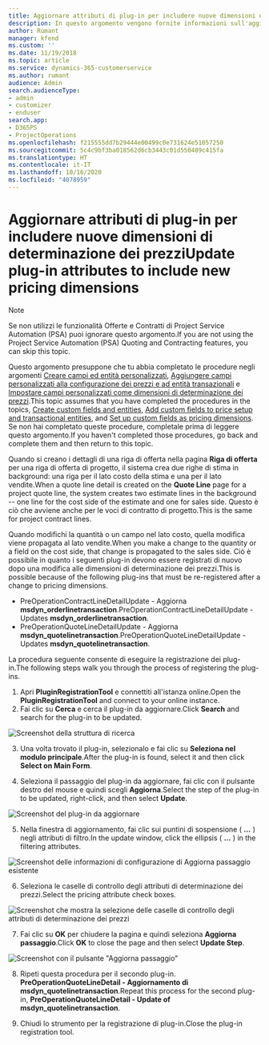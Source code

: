 ```yaml
---
title: Aggiornare attributi di plug-in per includere nuove dimensioni di determinazione dei prezzi
description: In questo argomento vengono fornite informazioni sull'aggiornamento degli attributi di plug-in per le dimensioni di determinazione dei prezzi.
author: Rumant
manager: kfend
ms.custom: ''
ms.date: 11/19/2018
ms.topic: article
ms.service: dynamics-365-customerservice
ms.author: rumant
audience: Admin
search.audienceType:
- admin
- customizer
- enduser
search.app:
- D365PS
- ProjectOperations
ms.openlocfilehash: f215555dd7b29444e00499c0e731624e51057250
ms.sourcegitcommit: 5c4c9bf3ba018562d6cb3443c01d550489c415fa
ms.translationtype: HT
ms.contentlocale: it-IT
ms.lasthandoff: 10/16/2020
ms.locfileid: "4078959"
---
```

# <a name="update-plug-in-attributes-to-include-new-pricing-dimensions"></a><span data-ttu-id="0bd5b-103">Aggiornare attributi di plug-in per includere nuove dimensioni di determinazione dei prezzi</span><span class="sxs-lookup"><span data-stu-id="0bd5b-103">Update plug-in attributes to include new pricing dimensions</span></span>

> [!NOTE]
> <span data-ttu-id="0bd5b-104">Se non utilizzi le funzionalità Offerte e Contratti di Project Service Automation (PSA) puoi ignorare questo argomento.</span><span class="sxs-lookup"><span data-stu-id="0bd5b-104">If you are not using the Project Service Automation (PSA) Quoting and Contracting features, you can skip this topic.</span></span>

<span data-ttu-id="0bd5b-105">Questo argomento presuppone che tu abbia completato le procedure negli argomenti [Creare campi ed entità personalizzati](create-custom-fields-entities.md), [Aggiungere campi personalizzati alla configurazione dei prezzi e ad entità transazionali](field-references.md) e [Impostare campi personalizzati come dimensioni di determinazione dei prezzi](set-up-pricing-dimensions.md).</span><span class="sxs-lookup"><span data-stu-id="0bd5b-105">This topic assumes that you have completed the procedures in the topics, [Create custom fields and entities](create-custom-fields-entities.md), [Add custom fields to price setup and transactional entities](field-references.md), and [Set up custom fields as pricing dimensions](set-up-pricing-dimensions.md).</span></span> <span data-ttu-id="0bd5b-106">Se non hai completato queste procedure, completale prima di leggere questo argomento.</span><span class="sxs-lookup"><span data-stu-id="0bd5b-106">If you haven't completed those procedures, go back and complete them and then return to this topic.</span></span>

<span data-ttu-id="0bd5b-107">Quando si creano i dettagli di una riga di offerta nella pagina **Riga di offerta** per una riga di offerta di progetto, il sistema crea due righe di stima in background: una riga per il lato costo della stima e una per il lato vendite.</span><span class="sxs-lookup"><span data-stu-id="0bd5b-107">When a quote line detail is created on the **Quote Line** page for a project quote line, the system creates two estimate lines in the background -- one line for the cost side of the estimate and one for sales side.</span></span> <span data-ttu-id="0bd5b-108">Questo è ciò che avviene anche per le voci di contratto di progetto.</span><span class="sxs-lookup"><span data-stu-id="0bd5b-108">This is the same  for project contract lines.</span></span>

<span data-ttu-id="0bd5b-109">Quando modifichi la quantità o un campo nel lato costo, quella modifica viene propagata al lato vendite.</span><span class="sxs-lookup"><span data-stu-id="0bd5b-109">When you make a change to the quantity or a field on the cost side, that change is propagated to the sales side.</span></span> <span data-ttu-id="0bd5b-110">Ciò è possibile in quanto i seguenti plug-in devono essere registrati di nuovo dopo una modifica alle dimensioni di determinazione dei prezzi.</span><span class="sxs-lookup"><span data-stu-id="0bd5b-110">This is possible because of the following plug-ins that must be re-registered after a change to pricing dimensions.</span></span>

- <span data-ttu-id="0bd5b-111">PreOperationContractLineDetailUpdate - Aggiorna **msdyn_orderlinetransaction**.</span><span class="sxs-lookup"><span data-stu-id="0bd5b-111">PreOperationContractLineDetailUpdate - Updates **msdyn_orderlinetransaction**.</span></span>
- <span data-ttu-id="0bd5b-112">PreOperationQuoteLineDetailUpdate - Aggiorna **msdyn_quotelinetransaction**.</span><span class="sxs-lookup"><span data-stu-id="0bd5b-112">PreOperationQuoteLineDetailUpdate - Updates **msdyn_quotelinetransaction**.</span></span>

<span data-ttu-id="0bd5b-113">La procedura seguente consente di eseguire la registrazione dei plug-in.</span><span class="sxs-lookup"><span data-stu-id="0bd5b-113">The following steps walk you through the process of registering the plug-ins.</span></span>

1. <span data-ttu-id="0bd5b-114">Apri **PluginRegistrationTool** e connettiti all'istanza online.</span><span class="sxs-lookup"><span data-stu-id="0bd5b-114">Open the **PluginRegistrationTool** and connect to your online instance.</span></span>
2. <span data-ttu-id="0bd5b-115">Fai clic su **Cerca** e cerca il plug-in da aggiornare.</span><span class="sxs-lookup"><span data-stu-id="0bd5b-115">Click **Search** and search for the plug-in to be updated.</span></span>

 ![Screenshot della struttura di ricerca](media/PRT-1.png)

3. <span data-ttu-id="0bd5b-117">Una volta trovato il plug-in, selezionalo e fai clic su **Seleziona nel modulo principale**.</span><span class="sxs-lookup"><span data-stu-id="0bd5b-117">After the plug-in is found, select it and then click **Select on Main Form**.</span></span>

4. <span data-ttu-id="0bd5b-118">Seleziona il passaggio del plug-in da aggiornare, fai clic con il pulsante destro del mouse e quindi scegli **Aggiorna**.</span><span class="sxs-lookup"><span data-stu-id="0bd5b-118">Select the step of the plug-in to be updated, right-click, and then select **Update**.</span></span>

 ![Screenshot del plug-in da aggiornare](media/PRT-2.png)
 
5. <span data-ttu-id="0bd5b-120">Nella finestra di aggiornamento, fai clic sui puntini di sospensione ( **...** ) negli attributi di filtro.</span><span class="sxs-lookup"><span data-stu-id="0bd5b-120">In the update window, click the ellipsis ( **...** ) in the filtering attributes.</span></span>

 ![Screenshot delle informazioni di configurazione di Aggiorna passaggio esistente](media/PRT-3.png)
 
6. <span data-ttu-id="0bd5b-122">Seleziona le caselle di controllo degli attributi di determinazione dei prezzi.</span><span class="sxs-lookup"><span data-stu-id="0bd5b-122">Select the pricing attribute check boxes.</span></span>

 ![Screenshot che mostra la selezione delle caselle di controllo degli attributi di determinazione dei prezzi](media/PRT-4.png)

7. <span data-ttu-id="0bd5b-124">Fai clic su **OK** per chiudere la pagina e quindi seleziona **Aggiorna passaggio**.</span><span class="sxs-lookup"><span data-stu-id="0bd5b-124">Click **OK** to close the page and then select **Update Step**.</span></span>

 ![Screenshot con il pulsante "Aggiorna passaggio"](media/PRT-5.png)
 
8. <span data-ttu-id="0bd5b-126">Ripeti questa procedura per il secondo plug-in. **PreOperationQuoteLineDetail - Aggiornamento di msdyn_quotelinetransaction**.</span><span class="sxs-lookup"><span data-stu-id="0bd5b-126">Repeat this process for the second plug-in, **PreOperationQuoteLineDetail - Update of msdyn_quotelinetransaction**.</span></span>

9. <span data-ttu-id="0bd5b-127">Chiudi lo strumento per la registrazione di plug-in.</span><span class="sxs-lookup"><span data-stu-id="0bd5b-127">Close the plug-in registration tool.</span></span>

